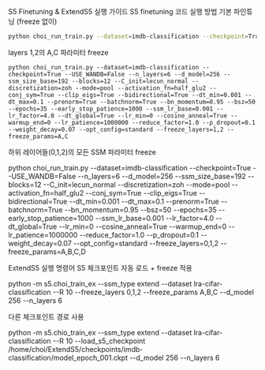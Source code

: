 S5 Finetuning & ExtendS5 실행 가이드 
S5 finetuning 코드 실행 방법 
기본 파인튜닝 (freeze 없이) 
```bash
python choi_run_train.py --dataset=imdb-classification --checkpoint=True --USE_WANDB=False --n_layers=6 --d_model=256 --ssm_size_base=192 --blocks=12 --C_init=lecun_normal --discretization=zoh --mode=pool --activation_fn=half_glu2 --conj_sym=True --clip_eigs=True --bidirectional=True --dt_min=0.001 --dt_max=0.1 --prenorm=True --batchnorm=True --bn_momentum=0.95 --bsz=50 --epochs=35 --early_stop_patience=1000 --ssm_lr_base=0.001 --lr_factor=4.0 --dt_global=True --lr_min=0 --cosine_anneal=True --warmup_end=0 --lr_patience=1000000 --reduce_factor=1.0 --p_dropout=0.1 --weight_decay=0.07 --opt_config=standard
```
layers 1,2의 A,C 파라미터 freeze
```basg
python choi_run_train.py --dataset=imdb-classification --checkpoint=True --USE_WANDB=False --n_layers=6 --d_model=256 --ssm_size_base=192 --blocks=12 --C_init=lecun_normal --discretization=zoh --mode=pool --activation_fn=half_glu2 --conj_sym=True --clip_eigs=True --bidirectional=True --dt_min=0.001 --dt_max=0.1 --prenorm=True --batchnorm=True --bn_momentum=0.95 --bsz=50 --epochs=35 --early_stop_patience=1000 --ssm_lr_base=0.001 --lr_factor=4.0 --dt_global=True --lr_min=0 --cosine_anneal=True --warmup_end=0 --lr_patience=1000000 --reduce_factor=1.0 --p_dropout=0.1 --weight_decay=0.07 --opt_config=standard --freeze_layers=1,2 --freeze_params=A,C
```
하위 레이어들(0,1,2)의 모든 SSM 파라미터 freeze

python choi_run_train.py --dataset=imdb-classification --checkpoint=True --USE_WANDB=False --n_layers=6 --d_model=256 --ssm_size_base=192 --blocks=12 --C_init=lecun_normal --discretization=zoh --mode=pool --activation_fn=half_glu2 --conj_sym=True --clip_eigs=True --bidirectional=True --dt_min=0.001 --dt_max=0.1 --prenorm=True --batchnorm=True --bn_momentum=0.95 --bsz=50 --epochs=35 --early_stop_patience=1000 --ssm_lr_base=0.001 --lr_factor=4.0 --dt_global=True --lr_min=0 --cosine_anneal=True --warmup_end=0 --lr_patience=1000000 --reduce_factor=1.0 --p_dropout=0.1 --weight_decay=0.07 --opt_config=standard --freeze_layers=0,1,2 --freeze_params=A,B,C,D

ExtendS5 실행 명령어
S5 체크포인트 자동 로드 + freeze 적용

python -m s5.choi_train_ex --ssm_type extend --dataset lra-cifar-classification --R 10 --freeze_layers 0,1,2 --freeze_params A,B,C --d_model 256 --n_layers 6

다른 체크포인트 경로 사용

python -m s5.chio_train_ex --ssm_type extend --dataset lra-cifar-classification --R 10 --load_s5_checkpoint /home/choi/ExtendS5/checkpoints/imdb-classification/model_epoch_001.ckpt --d_model 256 --n_layers 6


